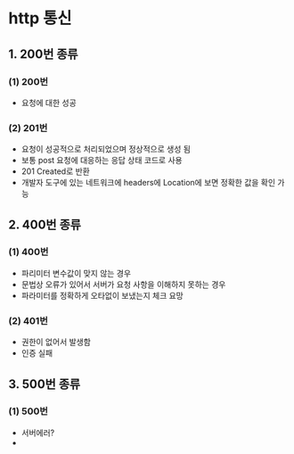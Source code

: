 # http 통신
## 1. 200번 종류
### (1) 200번
* 요청에 대한 성공

### (2) 201번
* 요청이 성공적으로 처리되었으며 정상적으로 생성 됨
* 보통 post 요청에 대응하는 응답 상태 코드로 사용
* 201 Created로 반환
* 개발자 도구에 있는 네트워크에 headers에 Location에 보면 정확한 값을 확인 가능

## 2. 400번 종류
### (1) 400번
* 파리미터 변수값이 맞지 않는 경우
* 문법상 오류가 있어서 서버가 요청 사항을 이해하지 못하는 경우
* 파라미터를 정확하게 오타없이 보냈는지 체크 요망

### (2) 401번
* 권한이 없어서 발생함
* 인증 실패

## 3. 500번 종류
### (1) 500번
* 서버에러?
*